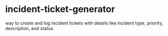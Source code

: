 # incident-ticket-generator
 way to create and log incident tickets with details like incident type, priority, description, and status.
